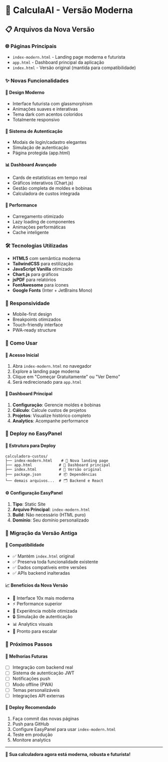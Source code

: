 # 🚀 CalculaAI - Versão Moderna

## 📋 Arquivos da Nova Versão

### 🌐 **Páginas Principais**
- `index-modern.html` - Landing page moderna e futurista
- `app.html` - Dashboard principal da aplicação
- `index.html` - Versão original (mantida para compatibilidade)

### ✨ **Novas Funcionalidades**

#### 🎨 **Design Moderno**
- Interface futurista com glassmorphism
- Animações suaves e interativas
- Tema dark com acentos coloridos
- Totalmente responsivo

#### 🔐 **Sistema de Autenticação**
- Modais de login/cadastro elegantes
- Simulação de autenticação
- Página protegida (app.html)

#### 📊 **Dashboard Avançado**
- Cards de estatísticas em tempo real
- Gráficos interativos (Chart.js)
- Gestão completa de moldes e bobinas
- Calculadora de custos integrada

#### 🚀 **Performance**
- Carregamento otimizado
- Lazy loading de componentes
- Animações performáticas
- Cache inteligente

### 🛠️ **Tecnologias Utilizadas**
- **HTML5** com semântica moderna
- **TailwindCSS** para estilização
- **JavaScript Vanilla** otimizado
- **Chart.js** para gráficos
- **jsPDF** para relatórios
- **FontAwesome** para ícones
- **Google Fonts** (Inter + JetBrains Mono)

### 📱 **Responsividade**
- Mobile-first design
- Breakpoints otimizados
- Touch-friendly interface
- PWA-ready structure

### 🎯 **Como Usar**

#### 🌟 **Acesso Inicial**
1. Abra `index-modern.html` no navegador
2. Explore a landing page moderna
3. Clique em "Começar Gratuitamente" ou "Ver Demo"
4. Será redirecionado para `app.html`

#### 💼 **Dashboard Principal**
1. **Configuração**: Gerencie moldes e bobinas
2. **Cálculo**: Calcule custos de projetos
3. **Projetos**: Visualize histórico completo
4. **Analytics**: Acompanhe performance

### 🚀 **Deploy no EasyPanel**

#### 📂 **Estrutura para Deploy**
```
calculadora-custos/
├── index-modern.html    # 🌟 Nova landing page
├── app.html            # 🎯 Dashboard principal
├── index.html          # 📄 Versão original
├── package.json        # 📦 Dependências
└── demais arquivos...  # 🗂️ Backend e React
```

#### ⚙️ **Configuração EasyPanel**
1. **Tipo**: Static Site
2. **Arquivo Principal**: `index-modern.html`
3. **Build**: Não necessário (HTML puro)
4. **Domínio**: Seu domínio personalizado

### 🔄 **Migração da Versão Antiga**

#### 🔗 **Compatibilidade**
- ✅ Mantém `index.html` original
- ✅ Preserva toda funcionalidade existente
- ✅ Dados compatíveis entre versões
- ✅ APIs backend inalteradas

#### 📈 **Benefícios da Nova Versão**
- 🎨 Interface 10x mais moderna
- ⚡ Performance superior
- 📱 Experiência mobile otimizada
- 🔒 Simulação de autenticação
- 📊 Analytics visuais
- 🚀 Pronto para escalar

### 🎯 **Próximos Passos**

#### 🔮 **Melhorias Futuras**
- [ ] Integração com backend real
- [ ] Sistema de autenticação JWT
- [ ] Notificações push
- [ ] Modo offline (PWA)
- [ ] Temas personalizáveis
- [ ] Integrações API externas

#### 🚀 **Deploy Recomendado**
1. Faça commit das novas páginas
2. Push para GitHub
3. Configure EasyPanel para usar `index-modern.html`
4. Teste em produção
5. Monitore analytics

---

**🎉 Sua calculadora agora está moderna, robusta e futurista!**
